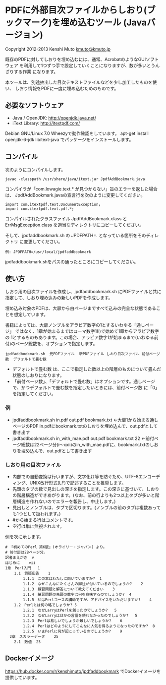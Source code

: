 # PDFに外部目次ファイルからしおり(ブックマーク)を埋め込むツール (Javaバージョン)

Copyright 2012-2013 Kenshi Muto <kmuto@kmuto.jp>

既存のPDFに対してしおりを埋め込むには、通常、AcrobatのようなGUIソフトウェア
を利用して1つずつ手で設定していくことになりますが、数が多いとうんざりする作業
になります。

本ツールは、別途抽出した目次テキストファイルなどを少し加工したものを使い、
しおり情報をPDFに一度に埋め込むためのものです。

## 必要なソフトウェア
- Java / OpenJDK: http://openjdk.java.net/
- iText Library: http://itextpdf.com/

Debian GNU/Linux 7.0 Wheezyで動作確認をしています。
apt-get install openjdk-6-jdk libitext-java でパッケージをインストールします。

## コンパイル
次のようにコンパイルします。

```
javac -classpath /usr/share/java/itext.jar JpdfAddBookmark.java
```

コンパイラが「com.lowagie.text.* が見つからない」旨のエラーを返した場合は、
JpdfAddBookmark.javaの宣言行を次のように変更してください。

```
import com.itextpdf.text.DocumentException;
import com.itextpdf.text.pdf.*;
```

コンパイルされたクラスファイル JpdfAddBookmark.class と ErrMsgException.class
を適当なディレクトリにコピーしてください。

そして、jpdfaddbookmark.sh の JPDFPATH=. となっている箇所をそのディレクトリ
に変更してください。

```
例: JPDFPATH=/usr/local/jpdfaddbookmark
```

jpdfaddbookmark.shをパスの通ったところにコピーしてください。

## 使い方
しおり用の目次ファイルを作成し、jpdfaddbookmark.sh にPDFファイルと共に
指定して、しおり埋め込みの新しいPDFを作成します。

埋め込み対象のPDFは、大扉から白ページまですべて込みの完全な状態であるこ
とを想定しています。

書籍によっては、大扉ノンブルをアラビア数字の1とするいわゆる「通しページ」
ではなく、1章が始まるまではローマ数字1(i)で始めて1章からアラビア数字の
1とするものもあります。この場合、アラビア数字1が始まるまで(いわゆる前
付)のページ総数を、オプションで指定します。

```
jpdfaddbookmark.sh  元PDFファイル  新PDFファイル しおり目次ファイル 前付ページ数  デフォルトで畳む数
```

* デフォルトで畳む数 は、ここで指定した数以上の階層のものについて畳んだ状態のしおりになります。
* 「前付ページ数」、「デフォルトで畳む数」はオプションです。通しページで、かつデフォルトで畳む数を指定したいときには、前付ページ数 に「0」を指定してください。

### 例
- jpdfaddbookmark.sh in.pdf out.pdf bookmark.txt ←大扉1から始まる通しページのPDF in.pdfにbookmark.txtのしおりを埋め込んで、out.pdfとして書き出す
- jpdfaddbookmark.sh in_with_mae.pdf out.pdf bookmark.txt 22 ←前付ページ総数は22ページ分(i〜xxii)のin_with_mae.pdfに、bookmark.txtのしおりを埋め込んで、out.pdfとして書き出す

### しおり用の目次ファイル
- 内部での自動変換は行いますが、文字化け等を防ぐため、UTF-8エンコーディング、UNIX改行形式(LF)で記述することを推奨します。
- 先頭のタブの数で見出しの深さを指定します。この深さに基づいて、しおりの階層構造ができあがります。(なお、前の行よりも2つ以上タブが多いと階層構造を作れないのでエラーを報告し、中止します。)
- 見出しとノンブルは、タブで区切ります。(ノンブルの前のタブは複数あっても1つとして扱われます。)
- #から始まる行はコメントです。
- 空行は単に無視されます。

例を次に示します。

```
# 『初めてのPerl 第6版』(オライリー・ジャパン) より。
# 前付部は28ページ分。
訳者まえがき	v
はじめに	vii
1章　Perl入門	1
	1.1　質疑応答	1
		1.1.1　この本はわたしに向いていますか?	1
		1.1.2　なぜこんなにたくさんの脚注が付いているのでしょうか?	2
		1.1.3　練習問題と解答について教えてください	3
		1.1.4　練習問題の先頭の数字は何を意味するのでしょうか?	4
		1.1.5　私はPerlコースの講師ですが、アドバイスをいただけますか?	4
	1.2　Perlとは何の略でしょうか?	5
		1.2.1　なぜLarryはPerlを創ったのでしょうか?	5
		1.2.2　なぜLarryはほかの言語を使わなかったのでしょうか?	5
		1.2.3　Perlは易しいでしょうか難しいでしょうか?	6
		1.2.4　Perlはどのようにしてこんなに人気を得るようになったのですか?	8
		1.2.5　いまPerlに何が起こっているのでしょうか?	9
  2章　スカラーデータ	25
	2.1　数値	25
```

## Dockerイメージ
https://hub.docker.com/r/kenshimuto/jpdfaddbookmark でDockerイメージを提供しています。

